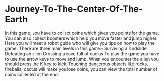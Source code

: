 # Journey-To-The-Center-Of-The-Earth
In this game, you have to collect coins which gives you points for the game. You can also collect boosters which help you move faster and jump higher. Here you will meet a robot guide who will give you tips on how to play the game. There are three main levels in this game:- Surviving a landslide Defeating an alien Crossing a cave full of cactus To play the game you have to use the arrow keys to move and jump. When you encounter the alien you should press the K key to kick. Touching dangerous objects like rocks, fireballs, cactus will make you lose coins, you can view the total number of coins collected at the end.
